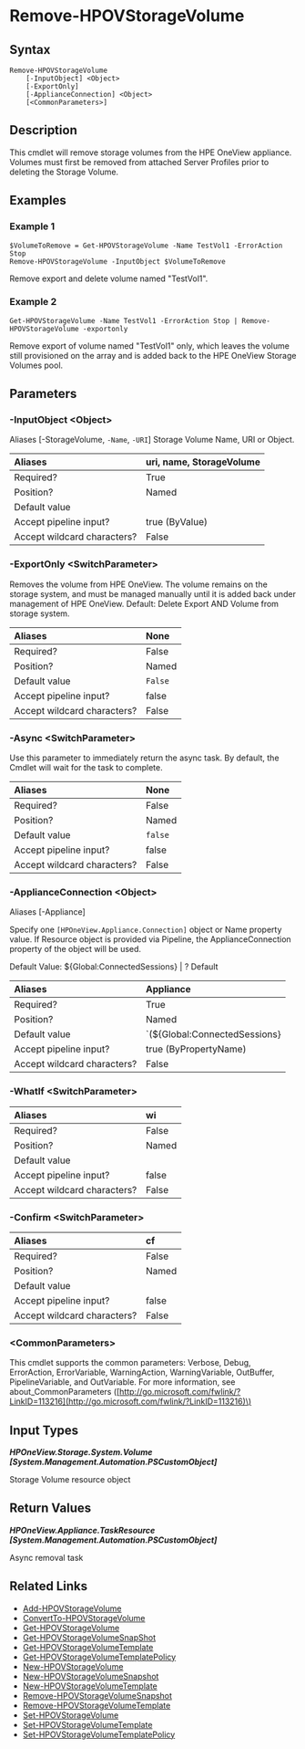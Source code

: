 ﻿---
description: Remove a Storage Volume
---

# Remove-HPOVStorageVolume

## Syntax

```text
Remove-HPOVStorageVolume
    [-InputObject] <Object>
    [-ExportOnly]
    [-ApplianceConnection] <Object>
    [<CommonParameters>]
```

## Description

This cmdlet will remove storage volumes from the HPE OneView appliance.  Volumes must first be removed from attached Server Profiles prior to deleting the Storage Volume.

## Examples

###  Example 1 

```text
$VolumeToRemove = Get-HPOVStorageVolume -Name TestVol1 -ErrorAction Stop
Remove-HPOVStorageVolume -InputObject $VolumeToRemove

```

Remove export and delete volume named "TestVol1".

###  Example 2 

```text
Get-HPOVStorageVolume -Name TestVol1 -ErrorAction Stop | Remove-HPOVStorageVolume -exportonly

```

Remove export of volume named "TestVol1" only, which leaves the volume still provisioned on the array and is added back to the HPE OneView Storage Volumes pool.

## Parameters

### -InputObject &lt;Object&gt;

Aliases [-StorageVolume, `-Name`, `-URI`]
Storage Volume Name, URI or Object.

| Aliases | uri, name, StorageVolume |
| :--- | :--- |
| Required? | True |
| Position? | Named |
| Default value |  |
| Accept pipeline input? | true (ByValue) |
| Accept wildcard characters? | False |

### -ExportOnly &lt;SwitchParameter&gt;

Removes the volume from HPE OneView. The volume remains on the storage system, and must be managed manually until it is added back under management of HPE OneView.
Default: Delete Export AND Volume from storage system.

| Aliases | None |
| :--- | :--- |
| Required? | False |
| Position? | Named |
| Default value | `False` |
| Accept pipeline input? | false |
| Accept wildcard characters? | False |

### -Async &lt;SwitchParameter&gt;

Use this parameter to immediately return the async task.  By default, the Cmdlet will wait for the task to complete.

| Aliases | None |
| :--- | :--- |
| Required? | False |
| Position? | Named |
| Default value | `false` |
| Accept pipeline input? | false |
| Accept wildcard characters? | False |

### -ApplianceConnection &lt;Object&gt;

Aliases [-Appliance]

Specify one `[HPOneView.Appliance.Connection]` object or Name property value. If Resource object is provided via Pipeline, the ApplianceConnection property of the object will be used.

Default Value: ${Global:ConnectedSessions} | ? Default

| Aliases | Appliance |
| :--- | :--- |
| Required? | True |
| Position? | Named |
| Default value | `(${Global:ConnectedSessions} | ? Default)` |
| Accept pipeline input? | true (ByPropertyName) |
| Accept wildcard characters? | False |

### -WhatIf &lt;SwitchParameter&gt;



| Aliases | wi |
| :--- | :--- |
| Required? | False |
| Position? | Named |
| Default value |  |
| Accept pipeline input? | false |
| Accept wildcard characters? | False |

### -Confirm &lt;SwitchParameter&gt;



| Aliases | cf |
| :--- | :--- |
| Required? | False |
| Position? | Named |
| Default value |  |
| Accept pipeline input? | false |
| Accept wildcard characters? | False |

### &lt;CommonParameters&gt;

This cmdlet supports the common parameters: Verbose, Debug, ErrorAction, ErrorVariable, WarningAction, WarningVariable, OutBuffer, PipelineVariable, and OutVariable. For more information, see about\_CommonParameters \([http://go.microsoft.com/fwlink/?LinkID=113216](http://go.microsoft.com/fwlink/?LinkID=113216)\)

## Input Types

_**HPOneView.Storage.System.Volume [System.Management.Automation.PSCustomObject]**_

Storage Volume resource object


## Return Values

_**HPOneView.Appliance.TaskResource [System.Management.Automation.PSCustomObject]**_

Async removal task


## Related Links

* [Add-HPOVStorageVolume](add-hpovstoragevolume.md)
* [ConvertTo-HPOVStorageVolume](convertto-hpovstoragevolume.md)
* [Get-HPOVStorageVolume](get-hpovstoragevolume.md)
* [Get-HPOVStorageVolumeSnapShot](get-hpovstoragevolumesnapshot.md)
* [Get-HPOVStorageVolumeTemplate](get-hpovstoragevolumetemplate.md)
* [Get-HPOVStorageVolumeTemplatePolicy](get-hpovstoragevolumetemplatepolicy.md)
* [New-HPOVStorageVolume](new-hpovstoragevolume.md)
* [New-HPOVStorageVolumeSnapshot](new-hpovstoragevolumesnapshot.md)
* [New-HPOVStorageVolumeTemplate](new-hpovstoragevolumetemplate.md)
* [Remove-HPOVStorageVolumeSnapshot](remove-hpovstoragevolumesnapshot.md)
* [Remove-HPOVStorageVolumeTemplate](remove-hpovstoragevolumetemplate.md)
* [Set-HPOVStorageVolume](set-hpovstoragevolume.md)
* [Set-HPOVStorageVolumeTemplate](set-hpovstoragevolumetemplate.md)
* [Set-HPOVStorageVolumeTemplatePolicy](set-hpovstoragevolumetemplatepolicy.md)
